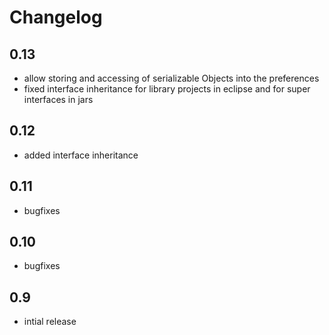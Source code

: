 Changelog
=========

0.13
-------------------
 * allow storing and accessing of serializable Objects into the preferences
 * fixed interface inheritance for library projects in eclipse and for super interfaces in jars

0.12
----
 * added interface inheritance

0.11
----
 * bugfixes

0.10
----
 * bugfixes

0.9
---
 * intial release